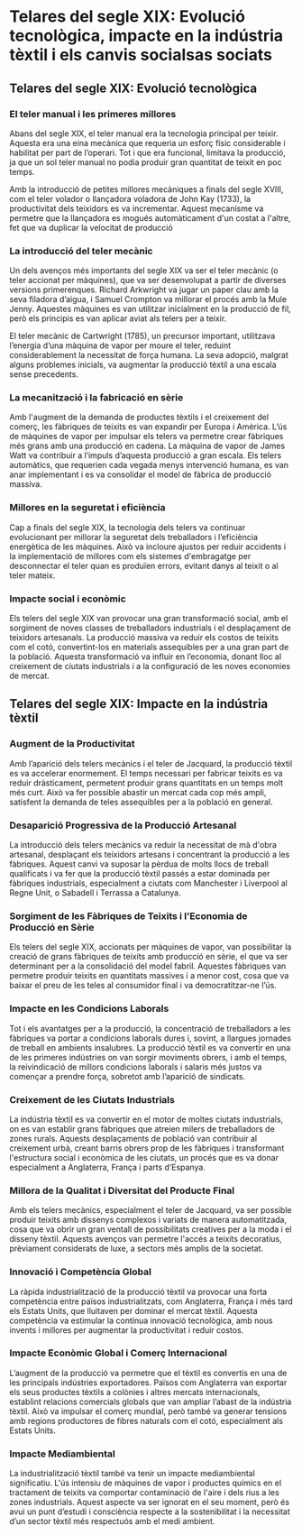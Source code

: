 
# Telares del segle XIX: Evolució tecnològica, impacte en la indústria tèxtil i els canvis socialsas sociats

## Telares del segle XIX: Evolució tecnològica

### El teler manual i les primeres millores

Abans del segle XIX, el teler manual era la tecnologia principal per teixir. Aquesta era una eina mecànica que requeria un esforç físic considerable i habilitat per part de l’operari. Tot i que era funcional, limitava la producció, ja que un sol teler manual no podia produir gran quantitat de teixit en poc temps.

Amb la introducció de petites millores mecàniques a finals del segle XVIII, com el teler volador o llançadora voladora de John Kay (1733), la productivitat dels teixidors es va incrementar. Aquest mecanisme va permetre que la llançadora es mogués automàticament d'un costat a l'altre, fet que va duplicar la velocitat de producció

### La introducció del teler mecànic

Un dels avenços més importants del segle XIX va ser el teler mecànic (o teler accionat per màquines), que va ser desenvolupat a partir de diverses versions primerenques. Richard Arkwright va jugar un paper clau amb la seva filadora d’aigua, i Samuel Crompton va millorar el procés amb la Mule Jenny. Aquestes màquines es van utilitzar inicialment en la producció de fil, però els principis es van aplicar aviat als telers per a teixir.

El teler mecànic de Cartwright (1785), un precursor important, utilitzava l’energia d’una màquina de vapor per moure el teler, reduint considerablement la necessitat de força humana. La seva adopció, malgrat alguns problemes inicials, va augmentar la producció tèxtil a una escala sense precedents.

### La mecanització i la fabricació en sèrie

Amb l'augment de la demanda de productes tèxtils i el creixement del comerç, les fàbriques de teixits es van expandir per Europa i Amèrica. L’ús de màquines de vapor per impulsar els telers va permetre crear fàbriques més grans amb una producció en cadena. La màquina de vapor de James Watt va contribuir a l’impuls d’aquesta producció a gran escala. Els telers automàtics, que requerien cada vegada menys intervenció humana, es van anar implementant i es va consolidar el model de fàbrica de producció massiva.

### Millores en la seguretat i eficiència

Cap a finals del segle XIX, la tecnologia dels telers va continuar evolucionant per millorar la seguretat dels treballadors i l’eficiència energètica de les màquines. Això va incloure ajustos per reduir accidents i la implementació de millores com els sistemes d'embragatge per desconnectar el teler quan es produïen errors, evitant danys al teixit o al teler mateix.

### Impacte social i econòmic

Els telers del segle XIX van provocar una gran transformació social, amb el sorgiment de noves classes de treballadors industrials i el desplaçament de teixidors artesanals. La producció massiva va reduir els costos de teixits com el cotó, convertint-los en materials assequibles per a una gran part de la població. Aquesta transformació va influir en l’economia, donant lloc al creixement de ciutats industrials i a la configuració de les noves economies de mercat.

## Telares del segle XIX: Impacte en la indústria tèxtil

### Augment de la Productivitat

Amb l’aparició dels telers mecànics i el teler de Jacquard, la producció tèxtil es va accelerar enormement. El temps necessari per fabricar teixits es va reduir dràsticament, permetent produir grans quantitats en un temps molt més curt. Això va fer possible abastir un mercat cada cop més ampli, satisfent la demanda de teles assequibles per a la població en general.

### Desaparició Progressiva de la Producció Artesanal

La introducció dels telers mecànics va reduir la necessitat de mà d'obra artesanal, desplaçant els teixidors artesans i concentrant la producció a les fàbriques. Aquest canvi va suposar la pèrdua de molts llocs de treball qualificats i va fer que la producció tèxtil passés a estar dominada per fàbriques industrials, especialment a ciutats com Manchester i Liverpool al Regne Unit, o Sabadell i Terrassa a Catalunya.

### Sorgiment de les Fàbriques de Teixits i l’Economia de Producció en Sèrie

Els telers del segle XIX, accionats per màquines de vapor, van possibilitar la creació de grans fàbriques de teixits amb producció en sèrie, el que va ser determinant per a la consolidació del model fabril. Aquestes fàbriques van permetre produir teixits en quantitats massives i a menor cost, cosa que va baixar el preu de les teles al consumidor final i va democratitzar-ne l’ús.

### Impacte en les Condicions Laborals

Tot i els avantatges per a la producció, la concentració de treballadors a les fàbriques va portar a condicions laborals dures i, sovint, a llargues jornades de treball en ambients insalubres. La producció tèxtil es va convertir en una de les primeres indústries on van sorgir moviments obrers, i amb el temps, la reivindicació de millors condicions laborals i salaris més justos va començar a prendre força, sobretot amb l’aparició de sindicats.

### Creixement de les Ciutats Industrials

La indústria tèxtil es va convertir en el motor de moltes ciutats industrials, on es van establir grans fàbriques que atreien milers de treballadors de zones rurals. Aquests desplaçaments de població van contribuir al creixement urbà, creant barris obrers prop de les fàbriques i transformant l'estructura social i econòmica de les ciutats, un procés que es va donar especialment a Anglaterra, França i parts d’Espanya.

### Millora de la Qualitat i Diversitat del Producte Final

Amb els telers mecànics, especialment el teler de Jacquard, va ser possible produir teixits amb dissenys complexos i variats de manera automatitzada, cosa que va obrir un gran ventall de possibilitats creatives per a la moda i el disseny tèxtil. Aquests avenços van permetre l'accés a teixits decoratius, prèviament considerats de luxe, a sectors més amplis de la societat.

### Innovació i Competència Global

La ràpida industrialització de la producció tèxtil va provocar una forta competència entre països industrialitzats, com Anglaterra, França i més tard els Estats Units, que lluitaven per dominar el mercat tèxtil. Aquesta competència va estimular la contínua innovació tecnològica, amb nous invents i millores per augmentar la productivitat i reduir costos.

### Impacte Econòmic Global i Comerç Internacional

L’augment de la producció va permetre que el tèxtil es convertís en una de les principals indústries exportadores. Països com Anglaterra van exportar els seus productes tèxtils a colònies i altres mercats internacionals, establint relacions comercials globals que van ampliar l’abast de la indústria tèxtil. Això va impulsar el comerç mundial, però també va generar tensions amb regions productores de fibres naturals com el cotó, especialment als Estats Units.

### Impacte Mediambiental

La industrialització tèxtil també va tenir un impacte mediambiental significatiu. L'ús intensiu de màquines de vapor i productes químics en el tractament de teixits va comportar contaminació de l'aire i dels rius a les zones industrials. Aquest aspecte va ser ignorat en el seu moment, però és avui un punt d’estudi i consciència respecte a la sostenibilitat i la necessitat d’un sector tèxtil més respectuós amb el medi ambient.
